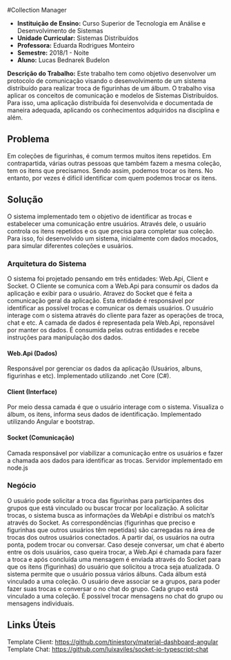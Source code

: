 #Collection Manager

+ **Instituição de Ensino:** Curso Superior de Tecnologia em Análise e Desenvolvimento de Sistemas
+ **Unidade Curricular:** Sistemas Distribuídos
+ **Professora:** Eduarda Rodrigues Monteiro
+ **Semestre:** 2018/1 - Noite
+ **Aluno:** Lucas Bednarek Budelon

**Descrição do Trabalho:** Este trabalho tem como objetivo desenvolver um protocolo de comunicação visando o desenvolvimento de um sistema distribuído para realizar troca de figurinhas de um álbum. 
O trabalho visa aplicar os conceitos de comunicação e modelos de Sistemas Distribuídos. 
Para isso, uma aplicação distribuída foi desenvolvida e documentada de maneira adequada, aplicando os conhecimentos adquiridos na disciplina e além.


## Problema
Em coleções de figurinhas, é comum termos muitos itens repetidos. 
Em contrapartida, várias outras pessoas que também fazem a mesma coleção, tem os itens que precisamos. 
Sendo assim, podemos trocar os itens. No entanto, por vezes é difícil identificar com quem podemos trocar os itens.

## Solução
O sistema implementado tem o objetivo de identificar as trocas e estabelecer uma comunicação entre usuários. 
Através dele, o usuário controla os itens repetidos e os que precisa para completar sua coleção. 
Para isso, foi desenvolvido um sistema, inicialmente com dados mocados, para simular diferentes coleções e usuários.

### Arquitetura do Sistema
O sistema foi projetado pensando em três entidades: Web.Api, Client e Socket.
O Cliente se comunica com a Web.Api para consumir os dados da aplicação e exibir para o usuário.
Atravez do Socket que é feita a comunicação geral da aplicação. Esta entidade é responsável por identificar as possível trocas e comunicar os demais usuários.
O usuário interage com o sistema através do cliente para fazer as operações de troca, chat e etc.
A camada de dados é representada pela Web.Api, reponsável por manter os dados. É consumida pelas outras entidades e recebe instruções para manipulação dos dados.


#### Web.Api (Dados) 
Responsável por gerenciar os dados da aplicação (Usuários, albuns, figurinhas e etc). 
Implementado utilizando .net Core (C#).

#### Client (Interface)
Por meio dessa camada é que o usuário interage com o sistema. 
Visualiza o álbum, os itens, informa seus dados de identificação. 
Implementado utilizando Angular e bootstrap.

#### Socket (Comunicação)
Camada responsável por viabilizar a comunicação entre os usuários e fazer a chamada aos dados para identificar as trocas. 
Servidor implementado em node.js

### Negócio
O usuário pode solicitar a troca das figurinhas para participantes dos grupos que está vinculado ou buscar trocar por localização.
A solicitar trocas, o sistema busca as informações da WebApi e distribui os match’s através do Socket. 
As correspondências (figurinhas que preciso e figurinhas que outros usuários têm repetidas) são carregadas na área de trocas dos outros usuários conectados. 
A partir daí, os usuários na outra ponta, podem trocar ou conversar. 
Caso deseje conversar, um chat é aberto entre os dois usuários, caso queira trocar, a Web.Api é chamada para fazer a troca e após concluída uma mensagem é enviada através do Socket para que os itens (figurinhas) do usuário que solicitou a troca seja atualizada.
O sistema permite que o usuário possua vários álbuns. Cada álbum está vinculado a uma coleção. 
O usuário deve associar se a grupos, para poder fazer suas trocas e conversar o no chat do grupo. 
Cada grupo está vinculado a uma coleção. É possível trocar mensagens no chat do grupo ou mensagens individuais.

## Links Úteis

Template Client: <https://github.com/tiniestory/material-dashboard-angular>
Template Chat: <https://github.com/luixaviles/socket-io-typescript-chat>